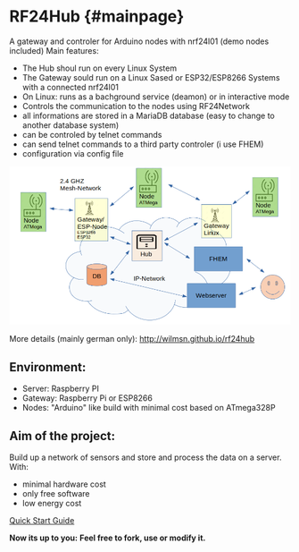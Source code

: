 RF24Hub {#mainpage}
=======

A gateway and controler for Arduino nodes with nrf24l01 (demo nodes included)
Main features:
- The Hub shoul run on every Linux System
- The Gateway sould run on a Linux Sased or ESP32/ESP8266 Systems with a connected nrf24l01
- On Linux: runs as a bachground service (deamon) or in interactive mode
- Controls the communication to the nodes using RF24Network
- all informations are stored in a MariaDB database (easy to change to another database system)
- can be controled by telnet commands
- can send telnet commands to a third party controler (i use FHEM)
- configuration via config file

![alt text](https://raw.githubusercontent.com/wilmsn/RF24Hub/master/doc/overview.png "RF24Hub overview")

More details (mainly german only): http://wilmsn.github.io/rf24hub

## Environment:
- Server: Raspberry PI
- Gateway: Raspberry Pi or ESP8266
- Nodes: "Arduino" like build with minimal cost based on ATmega328P

## Aim of the project:
Build up a network of sensors and store and process the data on a server.
With:
- minimal hardware cost
- only free software
- low energy cost


[Quick Start Guide](https://wilmsn.github.io/rf24hub/doc/quickstartguide.html)


**Now its up to you:**
**Feel free to fork, use or modify it.**

